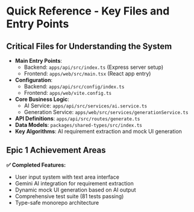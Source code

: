 # Quick Reference - Key Files and Entry Points

## Critical Files for Understanding the System

- **Main Entry Points**:
  - Backend: `apps/api/src/index.ts` (Express server setup)
  - Frontend: `apps/web/src/main.tsx` (React app entry)
- **Configuration**:
  - Backend: `apps/api/src/config/index.ts`
  - Frontend: `apps/web/vite.config.ts`
- **Core Business Logic**:
  - AI Service: `apps/api/src/services/ai.service.ts`
  - Generation Service: `apps/web/src/services/generationService.ts`
- **API Definitions**: `apps/api/src/routes/generate.ts`
- **Data Models**: `packages/shared-types/src/index.ts`
- **Key Algorithms**: AI requirement extraction and mock UI generation

## Epic 1 Achievement Areas

**✅ Completed Features:**

- User input system with text area interface
- Gemini AI integration for requirement extraction
- Dynamic mock UI generation based on AI output
- Comprehensive test suite (81 tests passing)
- Type-safe monorepo architecture
